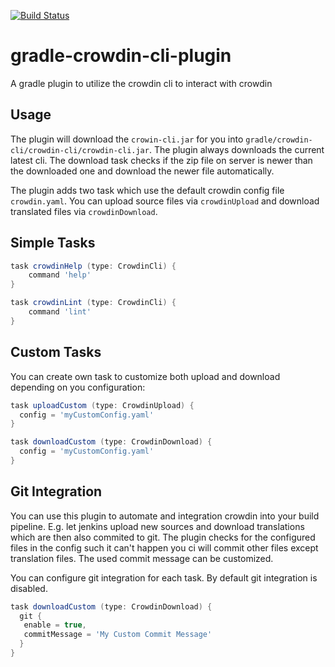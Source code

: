 [![Build Status](https://img.shields.io/atomfrede/gradle-crowdin-cli-plugin.svg?style=flat-square)](https://travis-ci.org/atomfrede/gradle-crowdin-cli-plugin)

# gradle-crowdin-cli-plugin
A gradle plugin to utilize the crowdin cli to interact with crowdin

## Usage

The plugin will download the `crowin-cli.jar` for you into `gradle/crowdin-cli/crowdin-cli/crowdin-cli.jar`. 
The plugin always downloads the current latest cli. The download task checks if the zip file on server is newer than the downloaded one and download the newer file automatically.

The plugin adds two task which use the default crowdin config file `crowdin.yaml`. You can upload source files via `crowdinUpload` and download translated files via `crowdinDownload`.

## Simple Tasks

```gradle
task crowdinHelp (type: CrowdinCli) {
    command 'help'
}

task crowdinLint (type: CrowdinCli) {
    command 'lint'
}
```
## Custom Tasks

You can create own task to customize both upload and download depending on you configuration:

```gradle
task uploadCustom (type: CrowdinUpload) {
  config = 'myCustomConfig.yaml'
}

task downloadCustom (type: CrowdinDownload) {
  config = 'myCustomConfig.yaml'
}
```

## Git Integration

You can use this plugin to automate and integration crowdin into your build pipeline. E.g. let jenkins upload new sources and download translations which are then also commited to git. The plugin checks for the configured files in the config such it can't happen you ci will commit other files except translation files. The used commit message can be customized.

You can configure git integration for each task. By default git integration is disabled.

```gradle
task downloadCustom (type: CrowdinDownload) {
  git {
   enable = true,
   commitMessage = 'My Custom Commit Message'
  }
}
```
